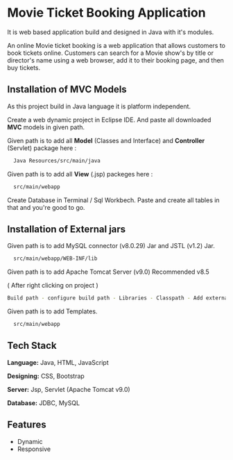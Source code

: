 
# Movie Ticket Booking Application

It is web based application build and designed in Java with it's modules.

An online Movie ticket booking is a web application that allows customers to book tickets online. Customers can search for a Movie show's by title or director's name using a web browser, add it to their booking page, and then buy tickets.


## Installation of MVC Models

As this project build in Java language it is platform independent.

Create a web dynamic project in Eclipse IDE. And paste all downloaded **MVC** models in given path.

Given path is to add all **Model** (Classes and Interface) and **Controller** (Servlet) package here :
```bash
  Java Resources/src/main/java
```
Given path is to add all **View** (.jsp) packeges here :

```bash
  src/main/webapp
```
Create Database in Terminal / Sql Workbech. Paste and create all tables in that and you're good to go.

    
## Installation of External jars

Given path is to add MySQL connector (v8.0.29) Jar and JSTL (v1.2) Jar.
```bash
  src/main/webapp/WEB-INF/lib
```
Given path is to add Apache Tomcat Server (v9.0) Recommended v8.5 

( After right clicking on project )
```bash
Build path - configure build path - Libraries - Classpath - Add external jars - (select)Apache Tomacat - Apply & close
```

Given path is to add Templates.
```bash
  src/main/webapp
```


## Tech Stack

**Language:** Java, HTML, JavaScript

**Designing:** CSS, Bootstrap

**Server:**  Jsp, Servlet (Apache Tomcat v9.0)

**Database:** JDBC, MySQL


## Features

- Dynamic
- Responsive
